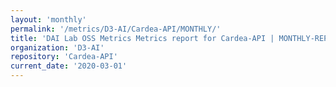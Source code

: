 ```yaml
---
layout: 'monthly'
permalink: '/metrics/D3-AI/Cardea-API/MONTHLY/'
title: 'DAI Lab OSS Metrics Metrics report for Cardea-API | MONTHLY-REPORT-2020-03-01'
organization: 'D3-AI'
repository: 'Cardea-API'
current_date: '2020-03-01'
---
```

